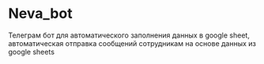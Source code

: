 # Neva_bot

Телеграм бот для автоматического заполнения данных в google sheet, автоматическая отправка сообщений сотрудникам на основе данных из google sheets
